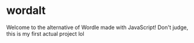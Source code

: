 # wordalt
Welcome to the alternative of Wordle made with JavaScript!
Don't judge, this is my first actual project lol
